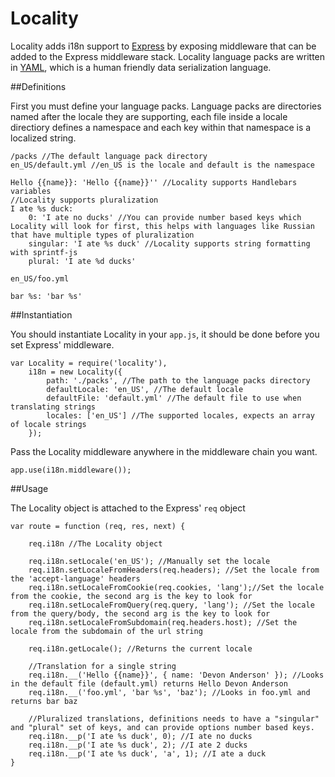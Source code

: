 Locality
========

Locality adds i18n support to [Express](http://github.com/visionmedia/express) by exposing middleware that can be added to the Express middleware stack. Locality language packs are written in [YAML](http://yaml.org/), which is a human friendly data serialization language. 

##Definitions

First you must define your language packs. Language packs are directories named after the locale they are supporting, each file inside a locale directiory defines a namespace and each key within that namespace is a localized string.

```
/packs //The default language pack directory
en_US/default.yml //en_US is the locale and default is the namespace

Hello {{name}}: 'Hello {{name}}'' //Locality supports Handlebars variables
//Locality supports pluralization
I ate %s duck:
	0: 'I ate no ducks' //You can provide number based keys which Locality will look for first, this helps with languages like Russian that have multiple types of pluralization
	singular: 'I ate %s duck' //Locality supports string formatting with sprintf-js
	plural: 'I ate %d ducks'

en_US/foo.yml

bar %s: 'bar %s'
```

##Instantiation

You should instantiate Locality in your ```app.js```, it should be done before you set Express' middleware.

```
var Locality = require('locality'),
	i18n = new Locality({
		path: './packs', //The path to the language packs directory
		defaultLocale: 'en_US', //The default locale
		defaultFile: 'default.yml' //The default file to use when translating strings
		locales: ['en_US'] //The supported locales, expects an array of locale strings
	});
```

Pass the Locality middleware anywhere in the middleware chain you want.

```
app.use(i18n.middleware());
```

##Usage

The Locality object is attached to the Express' ```req``` object 

```
var route = function (req, res, next) {
	
	req.i18n //The Locality object

	req.i18n.setLocale('en_US'); //Manually set the locale
	req.i18n.setLocaleFromHeaders(req.headers); //Set the locale from the 'accept-language' headers
	req.i18n.setLocaleFromCookie(req.cookies, 'lang');//Set the locale from the cookie, the second arg is the key to look for
	req.i18n.setLocaleFromQuery(req.query, 'lang'); //Set the locale from the query/body, the second arg is the key to look for
	req.i18n.setLocaleFromSubdomain(req.headers.host); //Set the locale from the subdomain of the url string

	req.i18n.getLocale(); //Returns the current locale

	//Translation for a single string
	req.i18n.__('Hello {{name}}', { name: 'Devon Anderson' }); //Looks in the default file (default.yml) returns Hello Devon Anderson
	req.i18n.__('foo.yml', 'bar %s', 'baz'); //Looks in foo.yml and returns bar baz

	//Pluralized translations, definitions needs to have a "singular" and "plural" set of keys, and can provide options number based keys.
	req.i18n.__p('I ate %s duck', 0); //I ate no ducks
	req.i18n.__p('I ate %s duck', 2); //I ate 2 ducks
	req.i18n.__p('I ate %s duck', 'a', 1); //I ate a duck
}
```
